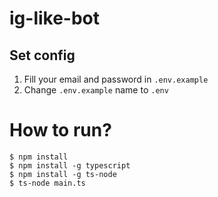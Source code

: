# ig-like-bot

## Set config

1. Fill your email and password in `.env.example`
2. Change `.env.example` name to `.env`

# How to run?

```
$ npm install
$ npm install -g typescript
$ npm install -g ts-node
$ ts-node main.ts
```